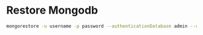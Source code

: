 # Restore Mongodb

```sh
mongorestore -u username -p password --authenticationDatabase admin --db mydatabase /path/to/backup_directory
```
